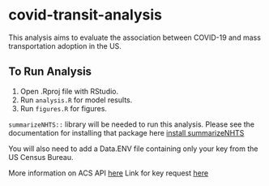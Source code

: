 # covid-transit-analysis

This analysis aims to evaluate the association between COVID-19 and mass transportation adoption in the US.

## To  Run Analysis

1. Open .Rproj file with RStudio.
2. Run `analysis.R` for model results.
3. Run `figures.R` for figures.

`summarizeNHTS::` library will be needed to run this analysis. Please see the documentation for installing that package here [install summarizeNHTS](https://github.com/Westat-Transportation/summarizeNHTS/tree/master/inst/install)

You will also need to add a Data\.ENV file containing only your key from the US Census Bureau.

More information on ACS API [here](https://www.google.com/url?sa=t&rct=j&q=&esrc=s&source=web&cd=&ved=2ahUKEwir-pLp9670AhXwQzABHX7xD1MQFnoECAQQAQ&url=https%3A%2F%2Fwww.census.gov%2Fcontent%2Fdam%2FCensus%2Flibrary%2Fpublications%2F2020%2Facs%2Facs_api_handbook_2020_ch02.pdf&usg=AOvVaw3kN0aD8ZJZSBAtHhHqpBiM)
Link for key request [here](https://api.census.gov/data/key_signup.html)
